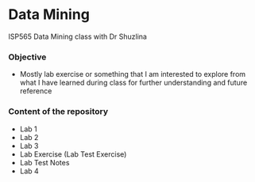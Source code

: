 # Data Mining

ISP565 Data Mining class with Dr Shuzlina

  ### Objective
    
  - Mostly lab exercise or something that I am interested to explore from what I have learned during class for further understanding and future reference
  
  ### Content of the repository
      
  - Lab 1
  - Lab 2
  - Lab 3
  - Lab Exercise (Lab Test Exercise)
  - Lab Test Notes
  - Lab 4
